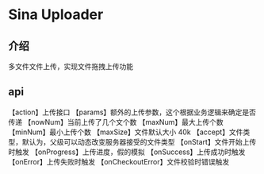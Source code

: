 
# Sina Uploader

## 介绍
  多文件文件上传，实现文件拖拽上传功能
  
## api

【action】上传接口
【params】额外的上传参数，这个根据业务逻辑来确定是否传递
【nowNum】当前上传了几个文个数
【maxNum】最大上传个数
【minNum】最小上传个数
【maxSize】文件默认大小 40k
【accept】文件类型，默认为<jpg>，父级可以动态改变服务器接受的文件类型
【onStart】文件开始上传时触发
【onProgress】上传进度，假的模拟
【onSuccess】上传成功时触发
【onError】上传失败时触发
【onCheckoutError】文件校验时错误触发
